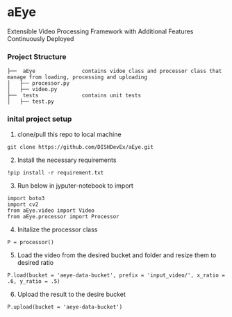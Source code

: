 # aEye

Extensible Video Processing Framework with Additional Features Continuously Deployed

### **Project Structure**

```
├──  aEye				contains vidoe class and processor class that manage from loading, processing and uploading
│   ├── processor.py
│   ├── video.py
├──  tests				contains unit tests
│   ├── test.py
```

### **inital project setup**

1. clone/pull this repo to local machine

```console
git clone https://github.com/DISHDevEx/aEye.git
```

2. Install the necessary requirements

```console
!pip install -r requirement.txt
```

3. Run below in jyputer-notebook to import

```console
import boto3
import cv2
from aEye.video import Video
from aEye.processor import Processor
```

4. Initalize the processor class

```console
P = processor()
```

5. Load the video from the desired bucket and folder and resize them to desired ratio

```console
P.load(bucket = 'aeye-data-bucket', prefix = 'input_video/', x_ratio = .6, y_ratio = .5)
```

6. Upload the result to the desire bucket

```console
P.upload(bucket = 'aeye-data-bucket')
```
